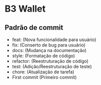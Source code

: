 # B3 Wallet

## Padrão de commit

* feat: (Nova funcionalidade para usuário)
* fix: (Conserto de bug para usuário)
* docs: (Mudança na documentação)
* style: (Formatação de código)
* refactor: (Reestruturação de código)
* test: (Adição/Reestruturação de teste)
* chore: (Atualização de tarefa)
* First commit (Primeiro commit)
